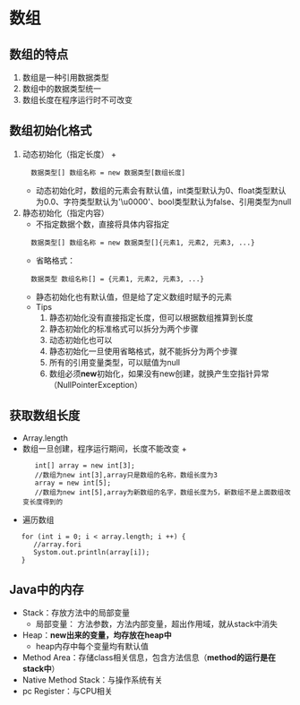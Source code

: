 # 数组

## 数组的特点
   1. 数组是一种引用数据类型
   2. 数组中的数据类型统一
   3. 数组长度在程序运行时不可改变

## 数组初始化格式
   1. 动态初始化（指定长度）
      + 
      ```
        数据类型[] 数组名称 = new 数据类型[数组长度]
      ```
      + 动态初始化时，数组的元素会有默认值，int类型默认为0、float类型默认为0.0、字符类型默认为'\u0000'、bool类型默认为false、引用类型为null
   2. 静态初始化（指定内容）
      + 不指定数据个数，直接将具体内容指定
      ```
        数据类型[] 数组名称 = new 数据类型[]{元素1, 元素2, 元素3, ...}
      ```
      + 省略格式：
      ```
        数据类型 数组名称[] = {元素1, 元素2, 元素3, ...}
      ```
      + 静态初始化也有默认值，但是给了定义数组时赋予的元素
      + Tips
         1. 静态初始化没有直接指定长度，但可以根据数组推算到长度
         2. 静态初始化的标准格式可以拆分为两个步骤
         3. 动态初始化也可以
         4. 静态初始化一旦使用省略格式，就不能拆分为两个步骤
         5. 所有的引用变量类型，可以赋值为null
         6. 数组必须**new**初始化，如果没有new创建，就换产生空指针异常（NullPointerException）
   
## 获取数组长度
   + Array.length
   + 数组一旦创建，程序运行期间，长度不能改变
      + 
      ```
         int[] array = new int[3];
         //数组为new int[3],array只是数组的名称，数组长度为3
         array = new int[5];
         //数组为new int[5],array为新数组的名字，数组长度为5，新数组不是上面数组改变长度得到的
      ```
   + 遍历数组
   ```
      for (int i = 0; i < array.length; i ++) {
         //array.fori
         Systom.out.println(array[i]);
      }
   ```

## Java中的内存
   + Stack：存放方法中的局部变量
      + 局部变量： 方法参数，方法内部变量，超出作用域，就从stack中消失
   + Heap：**new出来的变量，均存放在heap中**
      + heap内存中每个变量均有默认值
   + Method Area：存储class相关信息，包含方法信息（**method的运行是在stack中**）
   + Native Method Stack：与操作系统有关
   + pc Register：与CPU相关